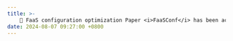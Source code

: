 ```yaml
---
title: >-
    🎉 FaaS configuration optimization Paper <i>FaaSConf</i> has been accepted by <a href="https://conf.researchr.org/home/ase-2024" style="color: #ff00fc;">ASE'24</a> (118/587). Congras to Yilun! 
date: 2024-08-07 09:27:00 +0800
---
```


<!-- <span class="badge badge-pill badge-info">Featured</span> -->